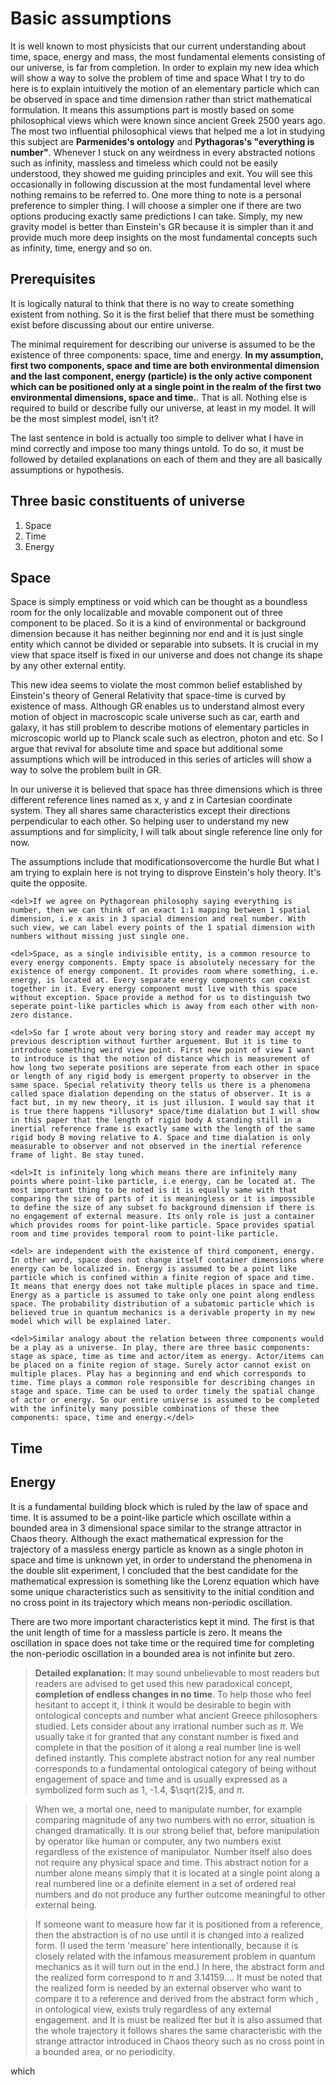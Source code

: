 # Basic assumptions

It is well known to most physicists that our current understanding about time, space, energy and mass, the most fundamental elements consisting of our universe, is far from completion.
In order to explain my new idea which will show a way to solve the problem of time and space
What I try to do here is to explain intuitively the motion of an elementary particle which can be observed in space and time dimension rather than strict mathematical formulation. It means this assumptions part is mostly based on some philosophical views which were known since ancient Greek 2500 years ago. The most two influential philosophical views that helped me a lot in studying this subject are **Parmenides's ontology** and **Pythagoras's "everything is number"**. Whenever I stuck on any weirdness in every abstracted notions such as infinity, massless and timeless which could not be easily understood, they showed me guiding principles and exit. You will see this occasionally in following discussion at the most fundamental level where nothing remains to be referred to. One more thing to note is a personal preference to simpler thing. I will choose a simpler one if there are two options producing exactly same predictions I can take. Simply, my new gravity model is better than Einstein's GR because it is simpler than it and provide much more deep insights on the most fundamental concepts such as infinity, time, energy and so on.

## Prerequisites

It is logically natural to think that there is no way to create something existent from nothing. So it is the first belief that there must be something exist before discussing about our entire universe.

The minimal requirement for describing our universe is assumed to be the existence of three components: space, time and energy. **In my assumption, first two components, space and time are both environmental dimension and the last component, energy (particle) is the only active component which can be positioned only at a single point in the realm of the first two environmental dimensions, space and time.**. That is all. Nothing else is required to build or describe fully our universe, at least in my model. It will be the most simplest model, isn't it?

The last sentence in bold is actually too simple to deliver what I have in mind correctly and impose too many things untold. To do so, it must be followed by detailed explanations on each of them and they are all basically assumptions or hypothesis.


## Three basic constituents of universe

1. Space
2. Time
3. Energy



## Space

Space is simply emptiness or void which can be thought as a boundless room for the only localizable and movable component out of three component to be placed. So it is a kind of environmental or background dimension because it has neither beginning nor end and it is just single entity which cannot be divided or separable into subsets. It is crucial in my view that space itself is fixed in our universe and does not change its shape by any other external entity.

This new idea seems to violate the most common belief established by Einstein's theory of General Relativity that space-time is curved by existence of mass. Although GR enables us to understand almost every motion of object in macroscopic scale universe such as car, earth and galaxy, it has still problem to describe motions of elementary particles in microscopic world up to Planck scale such as electron, photon and etc. So I argue that revival for absolute time and space but additional some assumptions which will be introduced in this series of articles will show a way to solve the problem built in GR.

In our universe it is believed that space has three dimensions which is three different reference lines named as x, y and z in Cartesian coordinate system. They all shares same characteristics except their directions perpendicular to each other. So helping user to understand my new assumptions and for simplicity, I will talk about single reference line only for now.


The assumptions include that modificationsovercome the hurdle But what I am trying to explain here is not trying to disprove Einstein's holy theory. It's quite the opposite.



~~~
<del>If we agree on Pythagorean philosophy saying everything is number, then we can think of an exact 1:1 mapping between 1 spatial dimension, i.e x axis in 3 spacial dimension and real number. With such view, we can label every points of the 1 spatial dimension with numbers without missing just single one.

<del>Space, as a single indivisible entity, is a common resource to every energy components. Empty space is absolutely necessary for the existence of energy component. It provides room where something, i.e. energy, is located at. Every separate energy components can coexist together in it. Every energy component must live with this space without exception. Space provide a method for us to distinguish two seperate point-like particles which is away from each other with non-zero distance.

<del>So far I wrote about very boring story and reader may accept my previous description without further arguement. But it is time to introduce something weird view point. First new point of view I want to introduce is that the notion of distance which is measurement of how long two seperate positions are seperate from each other in space or length of any rigid body is emergent property to observer in the same space. Special relativity theory tells us there is a phenomena called space dialation depending on the status of observer. It is a fact but, in my new theory, it is just illusion. I would say that it is true there happens *illusory* space/time dialation but I will show in this paper that the length of rigid body A standing still in a inertial reference frame is exactly same with the length of the same rigid body B moving relative to A. Space and time dialation is only measurable to observer and not observed in the inertial reference frame of light. Be stay tuned.

<del>It is infinitely long which means there are infinitely many points where point-like particle, i.e energy, can be located at. The most important thing to be noted is it is equally same with that comparing the size of parts of it is meaningless or it is impossible to define the size of any subset fo background dimension if there is no engagement of external measure. Its only role is just a container which provides rooms for point-like particle. Space provides spatial room and time provides temporal room to point-like particle.

<del> are independent with the existence of third component, energy. In other word, space does not change itself container dimensions where energy can be localized in. Energy is assumed to be a point like particle which is confined within a finite region of space and time. It means that energy does not take multiple places in space and time. Energy as a particle is assumed to take only one point along endless space. The probability distribution of a subatomic particle which is believed true in quantum mechanics is a derivable property in my new model which will be explained later.

<del>Similar analogy about the relation between three components would be a play as a universe. In play, there are three basic components: stage as space, time as time and actor/item as energy. Actor/items can be placed on a finite region of stage. Surely actor cannot exist on multiple places. Play has a beginning and end which corresponds to time. Time plays a common role responsible for describing changes in stage and space. Time can be used to order timely the spatial change of actor or energy. So our entire universe is assumed to be completed with the infinitely many possible combinations of these thee components: space, time and energy.</del>
~~~
## Time




## Energy

It is a fundamental building block which is ruled by the law of space and time. It is assumed to be a point-like particle which oscillate within a bounded area in 3 dimensional space similar to the strange attractor in Chaos theory. Although the exact mathematical expression for the trajectory of a massless energy particle as known as a single photon in space and time is unknown yet, in order to understand the phenomena in the double slit experiment, I concluded that the best candidate for the mathematical expression is something like the Lorenz equation which have some unique characteristics such as sensitivity to the initial condition and no cross point in its trajectory which means non-periodic oscillation.

There are two more important characteristics kept it mind. The first is that the unit length of time for a massless particle is zero. It means the oscillation in space does not take time or the required time for completing the non-periodic oscillation in a bounded area is not infinite but zero.

> **Detailed explanation:** It may sound unbelievable to most readers but readers are advised to get used this new paradoxical concept, **completion of endless changes in no time**. To help those who feel hesitant to accept it, I think it would be desirable to begin with ontological concepts and number what ancient Greece philosophers studied. Lets consider about any irrational number such as $\pi$. We usually take it for granted that any constant number is fixed and complete in that the position of it along a real number line is well defined instantly. This complete abstract notion for any real number corresponds to a fundamental ontological category of being without engagement of space and time and is usually expressed as a symbolized form such as 1, -1.4, $\sqrt{2}$, and $\pi$.

> When we, a mortal one, need to manipulate number, for example comparing magnitude of any two numbers with no error, situation is changed dramatically. It is our strong belief that, before manipulation by operator like human or computer, any two numbers exist regardless of the existence of manipulator. Number itself also does not require any physical space and time.  This abstract notion for a number alone means simply that it is located at a single point along a real numbered line or a definite element in a set of ordered real numbers and do not produce any further outcome meaningful to other external being.

> If someone want to measure how far it is positioned from a reference, then the abstraction is of no use until it is changed into a realized form. (I used the term 'measure' here intentionally, because it is closely related with the infamous measurement problem in quantum mechanics as it will turn out in the end.) In here, the abstract form and the realized form correspond to $\pi$ and $3.14159...$. It must be noted that the realized form is needed by an external observer who want to compare it to a reference and derived from the abstract form which , in ontological view, exists truly regardless of any external engagement.  and It is must be realized fter but it is also assumed that the whole trajectory it follows shares the same characteristic with the strange attractor introduced in Chaos theory such as no cross point in a bounded area, or no periodicity.


which
